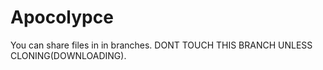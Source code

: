 # Apocolypce
You can share files in in branches. DONT TOUCH THIS BRANCH UNLESS CLONING(DOWNLOADING).
